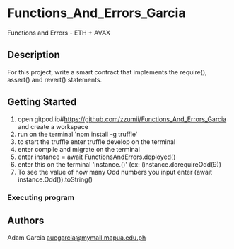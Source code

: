 # Functions_And_Errors_Garcia

Functions and Errors - ETH + AVAX

## Description

For this project, write a smart contract that implements the require(), assert() and revert() statements.

## Getting Started
1. open gitpod.io#https://github.com/zzumii/Functions_And_Errors_Garcia and create a workspace
2. run on the terminal 'npm install -g truffle'
3. to start the truffle enter truffle develop on the terminal
4. enter compile and migrate on the terminal
5. enter instance = await FunctionsAndErrors.deployed()
6. enter this on the terminal 'instance.<functionName>(<argument>)' (ex: (instance.dorequireOdd(9))
7. To see the value of how many Odd numbers you input enter (await instance.Odd()).toString()

### Executing program




## Authors
Adam Garcia
auegarcia@mymail.mapua.edu.ph
